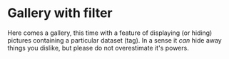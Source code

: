 # Gallery with filter

Here comes a gallery, this time with a feature of displaying (or hiding) pictures containing a particular dataset (tag). In a sense it *can* hide away things you dislike, but please do not overestimate it's powers.
